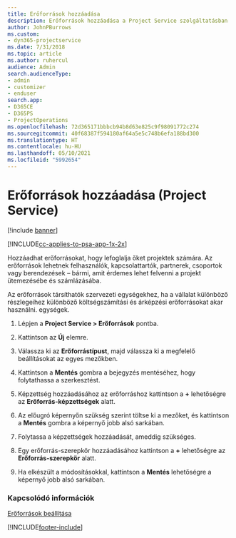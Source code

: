 ```yaml
---
title: Erőforrások hozzáadása
description: Erőforrások hozzáadása a Project Service szolgáltatásban
author: JohnPBurrows
ms.custom:
- dyn365-projectservice
ms.date: 7/31/2018
ms.topic: article
ms.author: ruhercul
audience: Admin
search.audienceType:
- admin
- customizer
- enduser
search.app:
- D365CE
- D365PS
- ProjectOperations
ms.openlocfilehash: 72d365171bbbcb94b8d63e825c9f98091772c274
ms.sourcegitcommit: 40f68387f594180af64a5e5c748b6efa188bd300
ms.translationtype: HT
ms.contentlocale: hu-HU
ms.lasthandoff: 05/10/2021
ms.locfileid: "5992654"
---
```

# <a name="add-resources-project-service"></a>Erőforrások hozzáadása (Project Service)

[!include [banner](../includes/psa-now-project-operations.md)]

[!INCLUDE[cc-applies-to-psa-app-1x-2x](../includes/cc-applies-to-psa-app-1x-2x.md)]

Hozzáadhat erőforrásokat, hogy lefoglalja őket projektek számára. Az erőforrások lehetnek felhasználók, kapcsolattartók, partnerek, csoportok vagy berendezések – bármi, amit érdemes lehet felvenni a projekt ütemezésébe és számlázásába.  
  
Az erőforrások társíthatók szervezeti egységekhez, ha a vállalat különböző részlegeihez különböző költségszámítási és árképzési erőforrásokat akar használni. egységek.  
  
1.  Lépjen a **Project Service > Erőforrások** pontba.  
  
2.  Kattintson az **Új** elemre.  
  
3.  Válassza ki az **Erőforrástípust**, majd válassza ki a megfelelő beállításokat az egyes mezőkben.  
  
4.  Kattintson a **Mentés** gombra a bejegyzés mentéséhez, hogy folytathassa a szerkesztést.  
  
5.  Képzettség hozzáadásához az erőforráshoz kattintson a **+** lehetőségre az **Erőforrás-képzettségek** alatt.  
  
6.  Az előugró képernyőn szükség szerint töltse ki a mezőket, és kattintson a **Mentés** gombra a képernyő jobb alsó sarkában.  
  
7.  Folytassa a képzettségek hozzáadását, ameddig szükséges.  
  
8.  Egy erőforrás-szerepkör hozzáadásához kattintson a **+** lehetőségre az **Erőforrás-szerepkör** alatt.  
  
9. Ha elkészült a módosításokkal, kattintson a **Mentés** lehetőségre a képernyő jobb alsó sarkában.  
  
### <a name="see-also"></a>Kapcsolódó információk  
 [Erőforrások beállítása](../psa/set-up-resources.md)


[!INCLUDE[footer-include](../includes/footer-banner.md)]